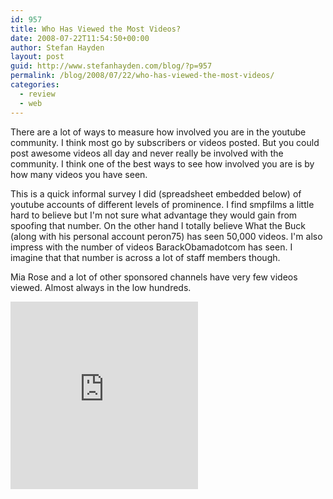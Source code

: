 ```yaml
---
id: 957
title: Who Has Viewed the Most Videos?
date: 2008-07-22T11:54:50+00:00
author: Stefan Hayden
layout: post
guid: http://www.stefanhayden.com/blog/?p=957
permalink: /blog/2008/07/22/who-has-viewed-the-most-videos/
categories:
  - review
  - web
---
```

There are a lot of ways to measure how involved you are in the youtube community. I think most go by subscribers or videos posted. But you could post awesome videos all day and never really be involved with the community. I think one of the best ways to see how involved you are is by how many videos you have seen.

This is a quick informal survey I did (spreadsheet embedded below) of youtube accounts of different levels of prominence. I find smpfilms a little hard to believe but I'm not sure what advantage they would gain from spoofing that number. On the other hand I totally believe What the Buck (along with his personal account peron75) has seen 50,000 videos. I'm also impress with the number of videos BarackObamadotcom has seen. I imagine that that number is across a lot of staff members though.

Mia Rose and a lot of other sponsored channels have very few videos viewed. Almost always in the low hundreds.

<iframe width='300' height='300' frameborder='0' src='http://spreadsheets.google.com/pub?key=pu1AA3dJhGYi4S_Pb2tiyIA&output=html&widget=true'></iframe>